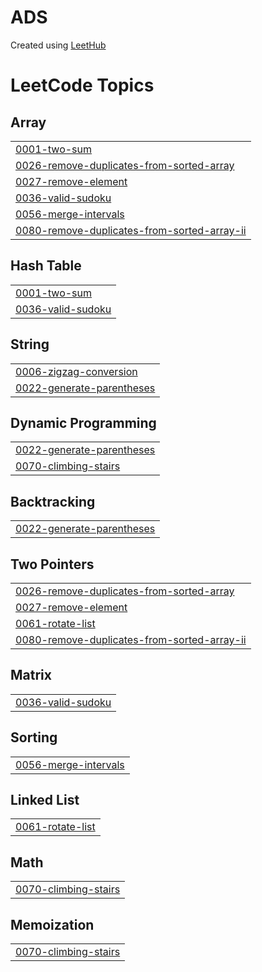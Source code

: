 # ADS
Created using [LeetHub](https://github.com/QasimWani/LeetHub)

<!---LeetCode Topics Start-->
# LeetCode Topics
## Array
|  |
| ------- |
| [0001-two-sum](https://github.com/bubudetp/ADS/tree/master/0001-two-sum) |
| [0026-remove-duplicates-from-sorted-array](https://github.com/bubudetp/ADS/tree/master/0026-remove-duplicates-from-sorted-array) |
| [0027-remove-element](https://github.com/bubudetp/ADS/tree/master/0027-remove-element) |
| [0036-valid-sudoku](https://github.com/bubudetp/ADS/tree/master/0036-valid-sudoku) |
| [0056-merge-intervals](https://github.com/bubudetp/ADS/tree/master/0056-merge-intervals) |
| [0080-remove-duplicates-from-sorted-array-ii](https://github.com/bubudetp/ADS/tree/master/0080-remove-duplicates-from-sorted-array-ii) |
## Hash Table
|  |
| ------- |
| [0001-two-sum](https://github.com/bubudetp/ADS/tree/master/0001-two-sum) |
| [0036-valid-sudoku](https://github.com/bubudetp/ADS/tree/master/0036-valid-sudoku) |
## String
|  |
| ------- |
| [0006-zigzag-conversion](https://github.com/bubudetp/ADS/tree/master/0006-zigzag-conversion) |
| [0022-generate-parentheses](https://github.com/bubudetp/ADS/tree/master/0022-generate-parentheses) |
## Dynamic Programming
|  |
| ------- |
| [0022-generate-parentheses](https://github.com/bubudetp/ADS/tree/master/0022-generate-parentheses) |
| [0070-climbing-stairs](https://github.com/bubudetp/ADS/tree/master/0070-climbing-stairs) |
## Backtracking
|  |
| ------- |
| [0022-generate-parentheses](https://github.com/bubudetp/ADS/tree/master/0022-generate-parentheses) |
## Two Pointers
|  |
| ------- |
| [0026-remove-duplicates-from-sorted-array](https://github.com/bubudetp/ADS/tree/master/0026-remove-duplicates-from-sorted-array) |
| [0027-remove-element](https://github.com/bubudetp/ADS/tree/master/0027-remove-element) |
| [0061-rotate-list](https://github.com/bubudetp/ADS/tree/master/0061-rotate-list) |
| [0080-remove-duplicates-from-sorted-array-ii](https://github.com/bubudetp/ADS/tree/master/0080-remove-duplicates-from-sorted-array-ii) |
## Matrix
|  |
| ------- |
| [0036-valid-sudoku](https://github.com/bubudetp/ADS/tree/master/0036-valid-sudoku) |
## Sorting
|  |
| ------- |
| [0056-merge-intervals](https://github.com/bubudetp/ADS/tree/master/0056-merge-intervals) |
## Linked List
|  |
| ------- |
| [0061-rotate-list](https://github.com/bubudetp/ADS/tree/master/0061-rotate-list) |
## Math
|  |
| ------- |
| [0070-climbing-stairs](https://github.com/bubudetp/ADS/tree/master/0070-climbing-stairs) |
## Memoization
|  |
| ------- |
| [0070-climbing-stairs](https://github.com/bubudetp/ADS/tree/master/0070-climbing-stairs) |
<!---LeetCode Topics End-->
